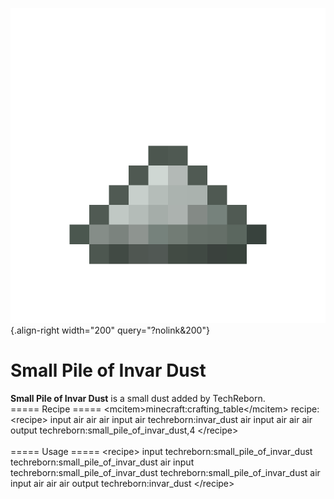 ![small_pile_of_invar_dust.png](/media/mods/techreborn/small_pile_of_invar_dust.png){.align-right width="200" query="?nolink&200"}

# Small Pile of Invar Dust

**Small Pile of Invar Dust** is a small dust added by TechReborn.\
===== Recipe ===== \<mcitem\>minecraft:crafting_table\</mcitem\> recipe:\
\<recipe\> input air air air input air techreborn:invar_dust air input air air air output techreborn:small_pile_of_invar_dust,4 \</recipe\>\
\
===== Usage ===== \<recipe\> input techreborn:small_pile_of_invar_dust techreborn:small_pile_of_invar_dust air input techreborn:small_pile_of_invar_dust techreborn:small_pile_of_invar_dust air input air air air output techreborn:invar_dust \</recipe\>
